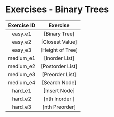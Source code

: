 # Exercises - Binary Trees 

| Exercise ID | Exercise |
|:-----------:|:--------:|
| easy_e1 | [Binary Tree] |
| easy_e2 | [Closest Value] |
| easy_e3 | [Height of Tree] |
| medium_e1 | [Inorder List] |
| medium_e2 | [Postorder List] |
| medium_e3 | [Preorder List] |
| medium_e4 | [Search Node] |
| hard_e1 | [Insert Node] |
| hard_e2 | [nth Inorder ] |
| hard_e3 | [nth Preorder] |
